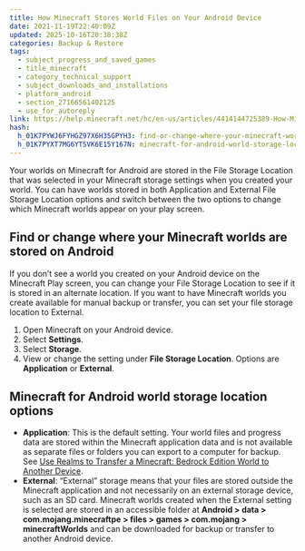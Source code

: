 ```yaml
---
title: How Minecraft Stores World Files on Your Android Device
date: 2021-11-19T22:40:09Z
updated: 2025-10-16T20:38:38Z
categories: Backup & Restore
tags:
  - subject_progress_and_saved_games
  - title_minecraft
  - category_technical_support
  - subject_downloads_and_installations
  - platform_android
  - section_27166561402125
  - use_for_autoreply
link: https://help.minecraft.net/hc/en-us/articles/4414144725389-How-Minecraft-Stores-World-Files-on-Your-Android-Device
hash:
  h_01K7PYWJ6FYHGZ97X6H35GPYH3: find-or-change-where-your-minecraft-worlds-are-stored-on-android
  h_01K7PYXT7MG6YTSVK6E15Y167N: minecraft-for-android-world-storage-location-options
---
```


Your worlds on Minecraft for Android are stored in the File Storage Location that was selected in your Minecraft storage settings when you created your world. You can have worlds stored in both Application and External File Storage Location options and switch between the two options to change which Minecraft worlds appear on your play screen.

## Find or change where your Minecraft worlds are stored on Android

If you don’t see a world you created on your Android device on the Minecraft Play screen, you can change your File Storage Location to see if it is stored in an alternate location. If you want to have Minecraft worlds you create available for manual backup or transfer, you can set your file storage location to External.

1.  Open Minecraft on your Android device.
2.  Select **Settings**.
3.  Select **Storage**.
4.  View or change the setting under **File Storage Location**. Options are **Application** or **External**.

## Minecraft for Android world storage location options

- **Application**: This is the default setting. Your world files and progress data are stored within the Minecraft application data and is not available as separate files or folders you can export to a computer for backup. See [Use Realms to Transfer a Minecraft: Bedrock Edition World to Another Device](./Use-Realms-to-Transfer-a-Minecraft-Bedrock-Edition-World-to-Another-Device.md).
- **External**: “External” storage means that your files are stored outside the Minecraft application and not necessarily on an external storage device, such as an SD card. Minecraft worlds created when the External setting is selected are stored in an accessible folder at **Android \> data \> com.mojang.minecraftpe \> files \> games \> com.mojang \> minecraftWorlds** and can be downloaded for backup or transfer to another Android device.
